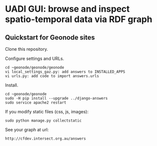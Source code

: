# UADI GUI: browse and inspect spatio-temporal data via RDF graph

## Quickstart for Geonode sites

Clone this repository.

Configure settings and URLs.

    cd ~geonode/geonode/geonode
    vi local_settings_gaz.py: add answers to INSTALLED_APPS
    vi urls.py: add code to import answers.urls

Install.

    cd ~geonode/geonode
    sudo -H pip install --upgrade ../django-answers
    sudo service apache2 restart

If you modify static files (css, js, images):

    sudo python manage.py collectstatic

See your graph at url:

    http://cfdev.intersect.org.au/answers
